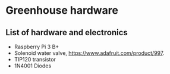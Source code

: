 # Greenhouse hardware

## List of hardware and electronics

 * Raspberry Pi 3 B+
 * Solenoid water valve, https://www.adafruit.com/product/997.
 * TIP120 transistor
 * 1N4001 Diodes
